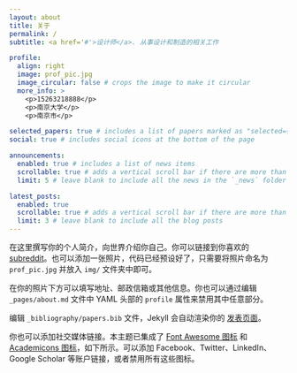 ```yaml
---
layout: about
title: 关于
permalink: /
subtitle: <a href='#'>设计师</a>. 从事设计和制造的相关工作

profile:
  align: right
  image: prof_pic.jpg
  image_circular: false # crops the image to make it circular
  more_info: >
    <p>15263218888</p>
    <p>南京大学</p>
    <p>南京市</p>

selected_papers: true # includes a list of papers marked as "selected={true}"
social: true # includes social icons at the bottom of the page

announcements:
  enabled: true # includes a list of news items
  scrollable: true # adds a vertical scroll bar if there are more than 3 news items
  limit: 5 # leave blank to include all the news in the `_news` folder

latest_posts:
  enabled: true
  scrollable: true # adds a vertical scroll bar if there are more than 3 new posts items
  limit: 3 # leave blank to include all the blog posts
---
```


在这里撰写你的个人简介，向世界介绍你自己。你可以链接到你喜欢的 [subreddit](http://reddit.com)。也可以添加一张照片，代码已经预设好了，只需要将照片命名为 `prof_pic.jpg` 并放入 `img/` 文件夹中即可。

在你的照片下方可以填写地址、邮政信箱或其他信息。你也可以通过编辑 `_pages/about.md` 文件中 YAML 头部的 `profile` 属性来禁用其中任意部分。

编辑 `_bibliography/papers.bib` 文件，Jekyll 会自动渲染你的 [发表页面](/al-folio/publications/)。

你也可以添加社交媒体链接。本主题已集成了 [Font Awesome 图标](https://fontawesome.com/) 和 [Academicons 图标](https://jpswalsh.github.io/academicons/)，如下所示。可以添加 Facebook、Twitter、LinkedIn、Google Scholar 等账户链接，或者禁用所有这些图标。





